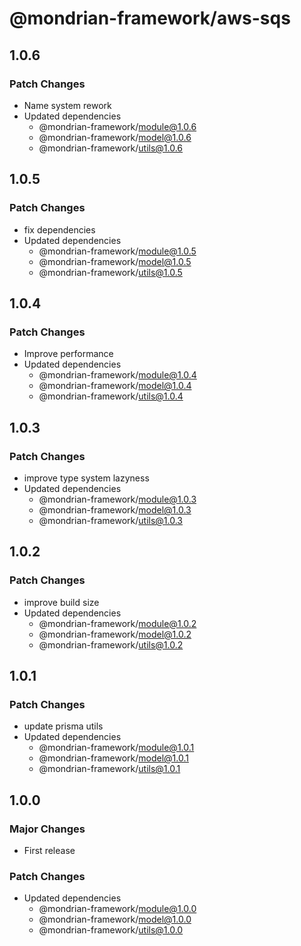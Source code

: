# @mondrian-framework/aws-sqs

## 1.0.6

### Patch Changes

- Name system rework
- Updated dependencies
  - @mondrian-framework/module@1.0.6
  - @mondrian-framework/model@1.0.6
  - @mondrian-framework/utils@1.0.6

## 1.0.5

### Patch Changes

- fix dependencies
- Updated dependencies
  - @mondrian-framework/module@1.0.5
  - @mondrian-framework/model@1.0.5
  - @mondrian-framework/utils@1.0.5

## 1.0.4

### Patch Changes

- Improve performance
- Updated dependencies
  - @mondrian-framework/module@1.0.4
  - @mondrian-framework/model@1.0.4
  - @mondrian-framework/utils@1.0.4

## 1.0.3

### Patch Changes

- improve type system lazyness
- Updated dependencies
  - @mondrian-framework/module@1.0.3
  - @mondrian-framework/model@1.0.3
  - @mondrian-framework/utils@1.0.3

## 1.0.2

### Patch Changes

- improve build size
- Updated dependencies
  - @mondrian-framework/module@1.0.2
  - @mondrian-framework/model@1.0.2
  - @mondrian-framework/utils@1.0.2

## 1.0.1

### Patch Changes

- update prisma utils
- Updated dependencies
  - @mondrian-framework/module@1.0.1
  - @mondrian-framework/model@1.0.1
  - @mondrian-framework/utils@1.0.1

## 1.0.0

### Major Changes

- First release

### Patch Changes

- Updated dependencies
  - @mondrian-framework/module@1.0.0
  - @mondrian-framework/model@1.0.0
  - @mondrian-framework/utils@1.0.0
